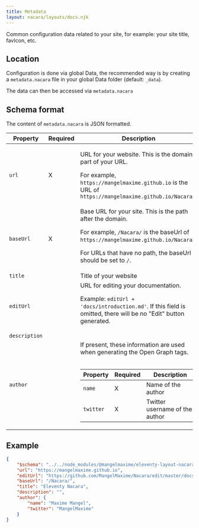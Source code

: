 ```yaml
---
title: Metadata
layout: nacara/layouts/docs.njk
---
```


Common configuration data related to your site, for example: your site title, favIcon, etc.

## Location

Configuration is done via global Data, the recommended way is by creating a `metadata.nacara` file in your global Data folder (default: `_data`).

The data can then be accessed via `metadata.nacara`

## Schema format

The content of `metadata.nacara` is JSON formatted.

<table class="table is-narrow is-bordered is-vcentered">
    <thead>
        <tr>
            <th class="label-cell">Property</th>
            <th class="label-cell">Required</th>
            <th class="label-cell">Description</th>
        </tr>
    </thead>
    <tbody>
        <tr>
            <td class="label-cell">
                <code>url</code>
            </td>
            <td class="label-cell">X</td>
            <td class="fullwidth-cell">

URL for your website. This is the domain part of your URL.

For example, `https://mangelmaxime.github.io` is the URL of `https://mangelmaxime.github.io/Nacara/`
            </td>
        </tr>
        <tr>
            <td class="label-cell">
                <code>baseUrl</code>
            </td>
            <td class="label-cell">X</td>
            <td class="fullwidth-cell">
Base URL for your site. This is the path after the domain.

For example, `/Nacara/` is the baseUrl of `https://mangelmaxime.github.io/Nacara/`.

For URLs that have no path, the baseUrl should be set to `/`.
            </td>
        </tr>
        <tr>
            <td class="label-cell">
                <code>title</code>
            </td>
            <td class="label-cell"></td>
            <td class="fullwidth-cell">
                Title of your website
            </td>
        </tr>
        <tr>
            <td class="label-cell">
                <code>editUrl</code>
            </td>
            <td class="label-cell"></td>
            <td class="fullwidth-cell">
URL for editing your documentation.

Example: `editUrl + 'docs/introduction.md'`. If this field is omitted, there will be no "Edit" button generated.
            </td>
        </tr>
        <tr>
            <td class="label-cell">
                <code>description</code>
            </td>
            <td class="label-cell"></td>
            <td class="fullwidth-cell">
            </td>
        </tr>
        <tr>
            <td class="label-cell">
                <code>author</code>
            </td>
            <td class="label-cell"></td>
            <td class="fullwidth-cell">If present, these information are used when generating the Open Graph tags.
    <br/><br/>
    <table class="table">
        <thead>
            <tr>
                <th class="label-cell">Property</th>
                <th class="label-cell">Required</th>
                <th class="label-cell">Description</th>
            </tr>
        <tbody>
            <tr>
                <td class="label-cell">
                    <code>name</code>
                </td>
                <td class="label-cell">X</td>
                <td class="fullwidth-cell">
    Name of the author
                </td>
            </tr>
            <tr>
                <td class="label-cell">
                    <code>twitter</code>
                </td>
                <td class="label-cell">X</td>
                <td class="fullwidth-cell">
    Twitter username of the author
                </td>
        </tbody>
    </table>
            </td>
        </tr>
    </tbody>
</table>

## Example

```json
{
    "$schema": "../../node_modules/@mangelmaxime/eleventy-layout-nacara/schemas/metadata-schema.json",
    "url": "https://mangelmaxime.github.io",
    "editUrl": "https://github.com/MangelMaxime/Nacara/edit/master/docsrc",
    "baseUrl": "/Nacara/",
    "title": "Eleventy Nacara",
    "description": "",
    "author": {
        "name": "Maxime Mangel",
        "twitter": "MangelMaxime"
    }
}
```
